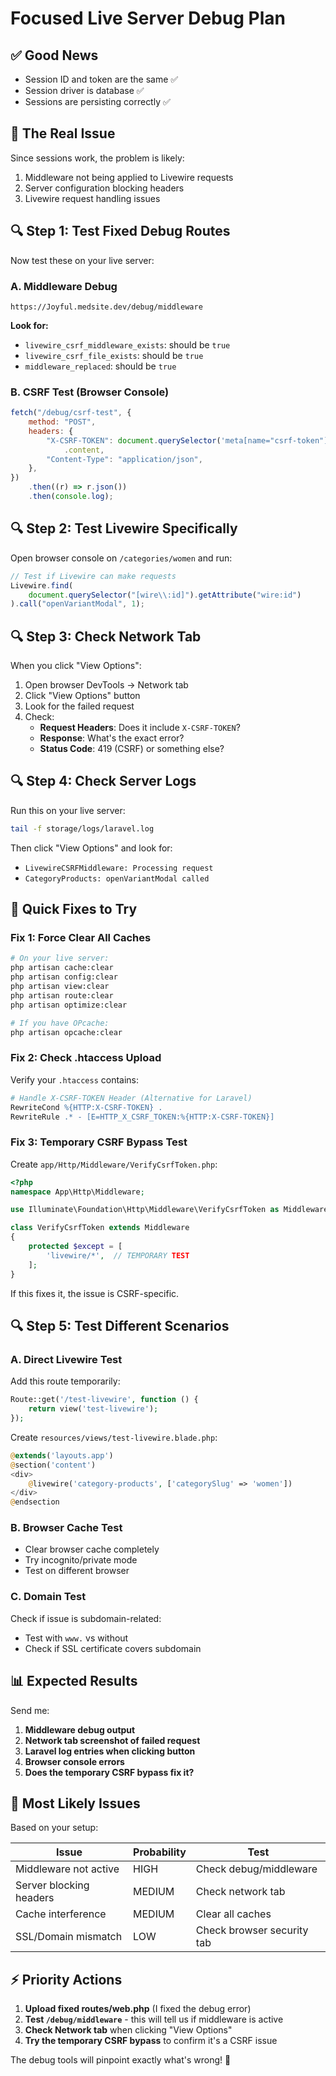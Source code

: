# Focused Live Server Debug Plan

## ✅ **Good News**

-   Session ID and token are the same ✅
-   Session driver is database ✅
-   Sessions are persisting correctly ✅

## 🎯 **The Real Issue**

Since sessions work, the problem is likely:

1. Middleware not being applied to Livewire requests
2. Server configuration blocking headers
3. Livewire request handling issues

## 🔍 **Step 1: Test Fixed Debug Routes**

Now test these on your live server:

### A. Middleware Debug

```
https://Joyful.medsite.dev/debug/middleware
```

**Look for:**

-   `livewire_csrf_middleware_exists`: should be `true`
-   `livewire_csrf_file_exists`: should be `true`
-   `middleware_replaced`: should be `true`

### B. CSRF Test (Browser Console)

```javascript
fetch("/debug/csrf-test", {
    method: "POST",
    headers: {
        "X-CSRF-TOKEN": document.querySelector('meta[name="csrf-token"]')
            .content,
        "Content-Type": "application/json",
    },
})
    .then((r) => r.json())
    .then(console.log);
```

## 🔍 **Step 2: Test Livewire Specifically**

Open browser console on `/categories/women` and run:

```javascript
// Test if Livewire can make requests
Livewire.find(
    document.querySelector("[wire\\:id]").getAttribute("wire:id")
).call("openVariantModal", 1);
```

## 🔍 **Step 3: Check Network Tab**

When you click "View Options":

1. Open browser DevTools → Network tab
2. Click "View Options" button
3. Look for the failed request
4. Check:
    - **Request Headers**: Does it include `X-CSRF-TOKEN`?
    - **Response**: What's the exact error?
    - **Status Code**: 419 (CSRF) or something else?

## 🔍 **Step 4: Check Server Logs**

Run this on your live server:

```bash
tail -f storage/logs/laravel.log
```

Then click "View Options" and look for:

-   `LivewireCSRFMiddleware: Processing request`
-   `CategoryProducts: openVariantModal called`

## 🚨 **Quick Fixes to Try**

### Fix 1: Force Clear All Caches

```bash
# On your live server:
php artisan cache:clear
php artisan config:clear
php artisan view:clear
php artisan route:clear
php artisan optimize:clear

# If you have OPcache:
php artisan opcache:clear
```

### Fix 2: Check .htaccess Upload

Verify your `.htaccess` contains:

```apache
# Handle X-CSRF-TOKEN Header (Alternative for Laravel)
RewriteCond %{HTTP:X-CSRF-TOKEN} .
RewriteRule .* - [E=HTTP_X_CSRF_TOKEN:%{HTTP:X-CSRF-TOKEN}]
```

### Fix 3: Temporary CSRF Bypass Test

Create `app/Http/Middleware/VerifyCsrfToken.php`:

```php
<?php
namespace App\Http\Middleware;

use Illuminate\Foundation\Http\Middleware\VerifyCsrfToken as Middleware;

class VerifyCsrfToken extends Middleware
{
    protected $except = [
        'livewire/*',  // TEMPORARY TEST
    ];
}
```

If this fixes it, the issue is CSRF-specific.

## 🔍 **Step 5: Test Different Scenarios**

### A. Direct Livewire Test

Add this route temporarily:

```php
Route::get('/test-livewire', function () {
    return view('test-livewire');
});
```

Create `resources/views/test-livewire.blade.php`:

```php
@extends('layouts.app')
@section('content')
<div>
    @livewire('category-products', ['categorySlug' => 'women'])
</div>
@endsection
```

### B. Browser Cache Test

-   Clear browser cache completely
-   Try incognito/private mode
-   Test on different browser

### C. Domain Test

Check if issue is subdomain-related:

-   Test with `www.` vs without
-   Check if SSL certificate covers subdomain

## 📊 **Expected Results**

Send me:

1. **Middleware debug output**
2. **Network tab screenshot of failed request**
3. **Laravel log entries when clicking button**
4. **Browser console errors**
5. **Does the temporary CSRF bypass fix it?**

## 🎯 **Most Likely Issues**

Based on your setup:

| Issue                   | Probability | Test                       |
| ----------------------- | ----------- | -------------------------- |
| Middleware not active   | HIGH        | Check debug/middleware     |
| Server blocking headers | MEDIUM      | Check network tab          |
| Cache interference      | MEDIUM      | Clear all caches           |
| SSL/Domain mismatch     | LOW         | Check browser security tab |

## ⚡ **Priority Actions**

1. **Upload fixed routes/web.php** (I fixed the debug error)
2. **Test `/debug/middleware`** - this will tell us if middleware is active
3. **Check Network tab** when clicking "View Options"
4. **Try the temporary CSRF bypass** to confirm it's a CSRF issue

The debug tools will pinpoint exactly what's wrong! 🎯
